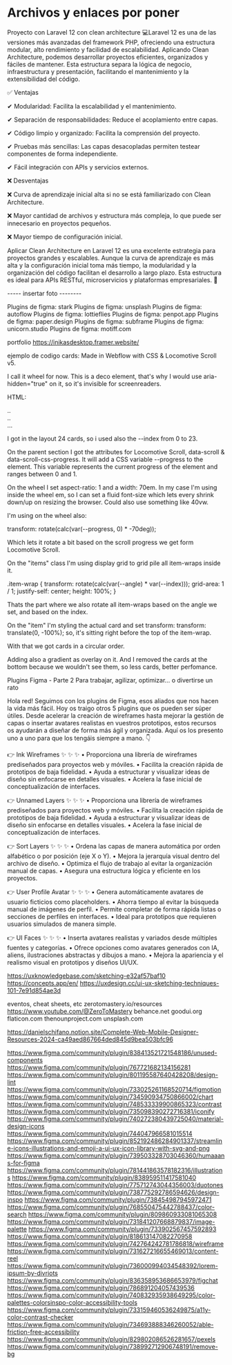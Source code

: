 # Archivos y enlaces por poner
Proyecto con Laravel 12 con clean architecture
💻Laravel 12 es una de las versiones más avanzadas del framework PHP, ofreciendo una estructura modular, alto rendimiento y facilidad de escalabilidad. Aplicando Clean Architecture, podemos desarrollar proyectos eficientes, organizados y fáciles de mantener. Esta estructura separa la lógica de negocio, infraestructura y presentación, facilitando el mantenimiento y la extensibilidad del código.

✅ Ventajas

✔ Modularidad: Facilita la escalabilidad y el mantenimiento.

✔ Separación de responsabilidades: Reduce el acoplamiento entre capas.

✔ Código limpio y organizado: Facilita la comprensión del proyecto.

✔ Pruebas más sencillas: Las capas desacopladas permiten testear componentes de forma independiente.

✔ Fácil integración con APIs y servicios externos.

❌ Desventajas

❌ Curva de aprendizaje inicial alta si no se está familiarizado con Clean Architecture.

❌ Mayor cantidad de archivos y estructura más compleja, lo que puede ser innecesario en proyectos pequeños.

❌ Mayor tiempo de configuración inicial.

Aplicar Clean Architecture en Laravel 12 es una excelente estrategia para proyectos grandes y escalables. Aunque la curva de aprendizaje es más alta y la configuración inicial toma más tiempo, la modularidad y la organización del código facilitan el desarrollo a largo plazo. Esta estructura es ideal para APIs RESTful, microservicios y plataformas empresariales. 🚀

----- insertar foto --------


Plugins de figma: stark
Plugins de figma: unsplash
Plugins de figma: autoflow
Plugins de figma: lottieflies
Plugins de figma: penpot.app
Plugins de figma: paper.design
Plugins de figma: subframe
Plugins de figma: unicorn.studio
Plugins de figma: motiff.com



portfolio https://inikasdesktop.framer.website/


ejemplo de codigo cards: 
Made in Webflow with CSS & Locomotive Scroll v5.

I call it wheel for now. This is a deco element, that's why I would use aria-hidden="true" on it, so it's invisible for screenreaders.

HTML:

<div class="wheel" style="--angle: 15deg">
 <div class="items">
 <div class="item-wrap" style="--index: 0">
 <div class="item">..</div>
 </div>
 <div class="item-wrap" style="--index: 1">
 <div class="item">..</div>
 </div>
 ...
 </div>
</div>

I got in the layout 24 cards, so i used also the --index from 0 to 23.

On the parent section I got the attributes for Locomotive Scroll, data-scroll & data-scroll-css-progress. It will add a CSS variable --progress to the element. This variable represents the current progress of the element and ranges between 0 and 1.

On the wheel I set aspect-ratio: 1 and a width: 70em. In my case I'm using inside the wheel em, so I can set a fluid font-size which lets every shrink down/up on resizing the browser. Could also use something like 40vw.

I'm using on the wheel also:

transform: rotate(calc(var(--progress, 0) * -70deg));

Which lets it rotate a bit based on the scroll progress we get form Locomotive Scroll.

On the "items" class I'm using display grid to grid pile all item-wraps inside it.

.item-wrap {
 transform: rotate(calc(var(--angle) * var(--index)));
 grid-area: 1 / 1;
 justify-self: center;
 height: 100%;
}

Thats the part where we also rotate all item-wraps based on the angle we set, and based on the index.

On the "item" I'm styling the actual card and set transform: transform: translate(0, -100%); so, it's sitting right before the top of the item-wrap.

With that we got cards in a circular order.

Adding also a gradient as overlay on it. And I removed the cards at the bottom because we wouldn't see them, so less cards, better perfomance.




Plugins Figma - Parte 2
Para trabajar, agilizar, optimizar… o divertirse un rato

Hola red! Seguimos con los plugins de Figma, esos aliados que nos hacen la vida más fácil. Hoy os traigo otros 5 plugins que os pueden ser súper útiles. Desde acelerar la creación de wireframes hasta mejorar la gestión de capas o insertar avatares realistas en vuestros prototipos, estos recursos os ayudarán a diseñar de forma más ágil y organizada. Aquí os los presento uno a uno para que los tengáis siempre a mano. 👇

👉 Ink Wireframes ✨ ✨ ✨ 
• Proporciona una librería de wireframes prediseñados para proyectos web y móviles.
• Facilita la creación rápida de prototipos de baja fidelidad.
• Ayuda a estructurar y visualizar ideas de diseño sin enfocarse en detalles visuales.
• Acelera la fase inicial de conceptualización de interfaces.

👉 Unnamed Layers ✨ ✨ ✨ 
• Proporciona una librería de wireframes prediseñados para proyectos web y móviles.
• Facilita la creación rápida de prototipos de baja fidelidad.
• Ayuda a estructurar y visualizar ideas de diseño sin enfocarse en detalles visuales.
• Acelera la fase inicial de conceptualización de interfaces.

👉 Sort Layers ✨ ✨ ✨ 
• Ordena las capas de manera automática por orden alfabético o por posición (eje X o Y).
• Mejora la jerarquía visual dentro del archivo de diseño.
• Optimiza el flujo de trabajo al evitar la organización manual de capas.
• Asegura una estructura lógica y eficiente en los proyectos.

👉 User Profile Avatar ✨ ✨ ✨ 
• Genera automáticamente avatares de usuario ficticios como placeholders.
• Ahorra tiempo al evitar la búsqueda manual de imágenes de perfil.
• Permite completar de forma rápida listas o secciones de perfiles en interfaces.
• Ideal para prototipos que requieren usuarios simulados de manera simple.

👉 UI Faces ✨ ✨ ✨ 
• Inserta avatares realistas y variados desde múltiples fuentes y categorías.
• Ofrece opciones como avatares generados con IA, aliens, ilustraciones abstractas y dibujos a mano.
• Mejora la apariencia y el realismo visual en prototipos y diseños UI/UX.

https://uxknowledgebase.com/sketching-e32af57baf10
https://concepts.app/en/
https://uxdesign.cc/ui-ux-sketching-techniques-101-7e91d854ae3d

eventos, cheat sheets, etc  zerotomastery.io/resources       https://www.youtube.com/@ZeroToMastery
behance.net
goodui.org
flaticon.com
thenounproject.com
unsplash.com

https://danielschifano.notion.site/Complete-Web-Mobile-Designer-Resources-2024-ca49aed867664ded845d9bea503bfc96



https://www.figma.com/community/plugin/838413521721548186/unused-components
https://www.figma.com/community/plugin/767721682134156281
https://www.figma.com/community/plugin/801195587640428208/design-lint
https://www.figma.com/community/plugin/733025261168520714/figmotion
https://www.figma.com/community/plugin/734590934750866002/chart
https://www.figma.com/community/plugin/748533339900865323/contrast
https://www.figma.com/community/plugin/735098390272716381/iconify
https://www.figma.com/community/plugin/740272380439725040/material-design-icons
https://www.figma.com/community/plugin/744047966581015514
https://www.figma.com/community/plugin/852192486284901337/streamline-icons-illustrations-and-emoji-a-ui-ux-icon-library-with-svg-and-png
https://www.figma.com/community/plugin/739503328703046360/humaaans-for-figma
https://www.figma.com/community/plugin/781441863578182316/illustrations
https://www.figma.com/community/plugin/838959511417581040
https://www.figma.com/community/plugin/775712743044356003/duotones
https://www.figma.com/community/plugin/738775292786594626/design-inspo
https://www.figma.com/community/plugin/738454987945972471
https://www.figma.com/community/plugin/768550475442788437/color-search
https://www.figma.com/community/plugin/809860933081065308
https://www.figma.com/community/plugin/731841207668879837/image-palette
https://www.figma.com/community/plugin/733902567457592893
https://www.figma.com/community/plugin/818613147082270958
https://www.figma.com/community/plugin/742764242781786818/wireframe
https://www.figma.com/community/plugin/731627216655469013/content-reel
https://www.figma.com/community/plugin/736000994034548392/lorem-ipsum-by-divriots
https://www.figma.com/community/plugin/836358953686653979/figchat
https://www.figma.com/community/plugin/786891204057439536
https://www.figma.com/community/plugin/740832935938649295/color-palettes-colorsinspo-color-accessibility-tools
https://www.figma.com/community/plugin/733159460536249875/a11y-color-contrast-checker
https://www.figma.com/community/plugin/734693888346260052/able-friction-free-accessibility
https://www.figma.com/community/plugin/829802086526281657/pexels
https://www.figma.com/community/plugin/738992712906748191/remove-bg

